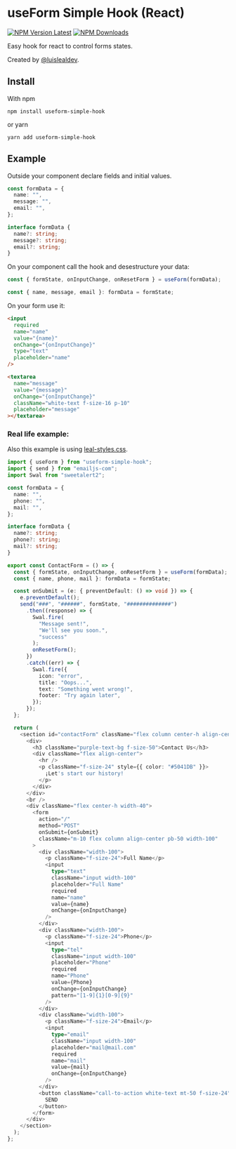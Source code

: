 # useForm Simple Hook (React)

[![NPM Version Latest](https://img.shields.io/npm/v/useform-simple-hook/latest)](https://www.npmjs.com/package/useform-simple-hook)
[![NPM Downloads](https://img.shields.io/npm/dm/useform-simple-hook)](https://www.npmjs.com/package/useform-simple-hook)

Easy hook for react to control forms states.

Created by [@luislealdev](https://github.com/luislealdev).

## Install

With npm

```
npm install useform-simple-hook
```

or yarn

```
yarn add useform-simple-hook
```

## Example

Outside your component declare fields and initial values.

```ts
const formData = {
  name: "",
  message: "",
  email: "",
};

interface formData {
  name?: string;
  message?: string;
  email?: string;
}
```

On your component call the hook and desestructure your data:

```jsx
const { formState, onInputChange, onResetForm } = useForm(formData);

const { name, message, email }: formData = formState;
```

On your form use it:

```html
<input
  required
  name="name"
  value="{name}"
  onChange="{onInputChange}"
  type="text"
  placeholder="name"
/>

<textarea
  name="message"
  value="{message}"
  onChange="{onInputChange}"
  className="white-text f-size-16 p-10"
  placeholder="message"
></textarea>
```

### Real life example:
Also this example is using [leal-styles.css](https://luisrrleal.com/styles/leal-styles.css).

```ts
import { useForm } from "useform-simple-hook";
import { send } from "emailjs-com";
import Swal from "sweetalert2";

const formData = {
  name: "",
  phone: "",
  mail: "",
};

interface formData {
  name?: string;
  phone?: string;
  mail?: string;
}

export const ContactForm = () => {
  const { formState, onInputChange, onResetForm } = useForm(formData);
  const { name, phone, mail }: formData = formState;

  const onSubmit = (e: { preventDefault: () => void }) => {
    e.preventDefault();
    send("###", "######", formState, "##############")
      .then((response) => {
        Swal.fire(
          "Message sent!",
          "We'll see you soon.",
          "success"
        );
        onResetForm();
      })
      .catch((err) => {
        Swal.fire({
          icon: "error",
          title: "Oops...",
          text: "Something went wrong!",
          footer: "Try again later",
        });
      });
  };

  return (
    <section id="contactForm" className="flex column center-h align-center">
      <div>
        <h3 className="purple-text-bg f-size-50">Contact Us</h3>
        <div className="flex align-center">
          <hr />
          <p className="f-size-24" style={{ color: "#5041DB" }}>
            ¡Let's start our history!
          </p>
        </div>
      </div>
      <br />
      <div className="flex center-h width-40">
        <form
          action="/"
          method="POST"
          onSubmit={onSubmit}
          className="m-10 flex column align-center pb-50 width-100"
        >
          <div className="width-100">
            <p className="f-size-24">Full Name</p>
            <input
              type="text"
              className="input width-100"
              placeholder="Full Name"
              required
              name="name"
              value={name}
              onChange={onInputChange}
            />
          </div>
          <div className="width-100">
            <p className="f-size-24">Phone</p>
            <input
              type="tel"
              className="input width-100"
              placeholder="Phone"
              required
              name="Phone"
              value={Phone}
              onChange={onInputChange}
              pattern="[1-9]{1}[0-9]{9}"
            />
          </div>
          <div className="width-100">
            <p className="f-size-24">Email</p>
            <input
              type="email"
              className="input width-100"
              placeholder="mail@mail.com"
              required
              name="mail"
              value={mail}
              onChange={onInputChange}
            />
          </div>
          <button className="call-to-action white-text mt-50 f-size-24">
            SEND
          </button>
        </form>
      </div>
    </section>
  );
};
```